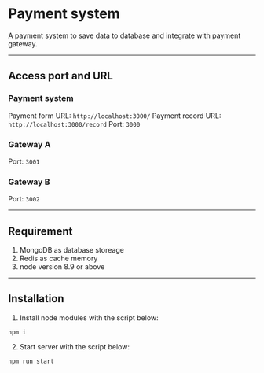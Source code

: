 # Payment system

A payment system to save data to database and integrate with payment gateway.

---

## Access port and URL

### Payment system
Payment form URL: `http://localhost:3000/`
Payment record URL: `http://localhost:3000/record`
Port: `3000`

### Gateway A
Port: `3001`

### Gateway B
Port: `3002`

---

## Requirement

1. MongoDB as database storeage
2. Redis as cache memory
3. node version 8.9 or above

---

## Installation

1. Install node modules with the script below:
```
npm i
```

2. Start server with the script below:
```
npm run start
```
